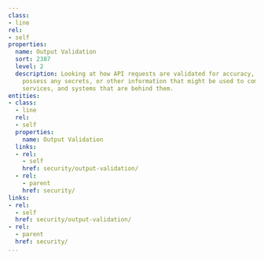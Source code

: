 ```yaml
---
class:
- line
rel:
- self
properties:
  name: Output Validation
  sort: 2387
  level: 2
  description: Looking at how API requests are validated for accuracy, and do not
    possess any secrets, or other information that might be used to compromise the
    services, and systems that are behind them.
entities:
- class:
  - line
  rel:
  - self
  properties:
    name: Output Validation
  links:
  - rel:
    - self
    href: security/output-validation/
  - rel:
    - parent
    href: security/
links:
- rel:
  - self
  href: security/output-validation/
- rel:
  - parent
  href: security/
...
```

